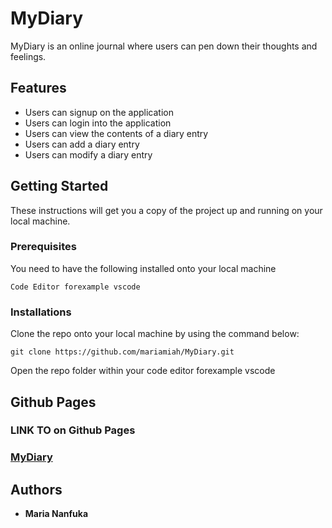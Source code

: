 # MyDiary

MyDiary is an online journal where users can pen down their thoughts and feelings.

## Features 
- Users can signup on the application
- Users can login into the application
- Users can view the contents of a diary entry
- Users can add a diary entry
- Users can modify a diary entry

## Getting Started

These instructions will get you a copy of the project up and running on your local machine.

### Prerequisites
You need to have the following installed onto your local machine
```
Code Editor forexample vscode
```

### Installations

Clone the repo onto your local machine by using the command below:
```
git clone https://github.com/mariamiah/MyDiary.git
```
Open the repo folder within your code editor forexample vscode

## Github Pages
### LINK TO  on Github Pages
### [MyDiary](https://mariamiah.github.io/MyDiary/)

## Authors

* **Maria Nanfuka** 






